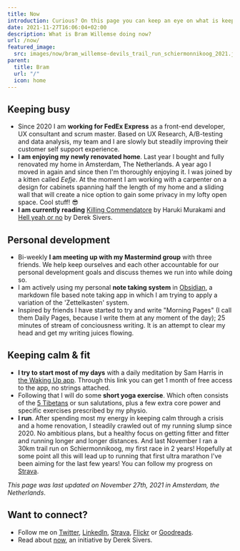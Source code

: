 ```yaml
---
title: Now
introduction: Curious? On this page you can keep an eye on what is keeping me busy right now.
date: 2021-11-27T16:06:04+02:00
description: What is Bram Willemse doing now?
url: /now/
featured_image:
  src: images/now/bram_willemse-devils_trail_run_schiermonnikoog_2021.jpeg
parent:
  title: Bram
  url: "/"
  icon: home
---
```

## Keeping busy

- Since 2020 I am **working for FedEx Express** as a front-end developer, UX consultant and scrum master. Based on UX Research, A/B-testing and data analysis, my team and I are slowly but steadily improving their customer self support experience.
- **I am enjoying my newly renovated home**. Last year I bought and fully renovated my home in Amsterdam, The Netherlands. A year ago I moved in again and since then I'm thoroughly enjoying it. I was joined by a kitten called _Eefje_. At the moment I am working with a carpenter on a design for cabinets spanning half the length of my home and a sliding wall that will create a nice option to gain some privacy in my lofty open space. Cool stuff! 😎
- **I am currently reading** [Killing Commendatore](https://www.goodreads.com/book/show/38820047-killing-commendatore "Read about Killing Commendatore by Haruki Murakami on GoodReads") by Haruki Murakami and [Hell yeah or no](https://www.goodreads.com "Read about Hell Yeah or No by Derek Sivers on GoodReads") by Derek Sivers.

## Personal development

- Bi-weekly **I am meeting up with my Mastermind group** with three friends. We help keep ourselves and each other accountable for our personal development goals and discuss themes we run into while doing so.
- I am actively using my personal **note taking system** in [Obsidian](https://obsidian.md), a markdown file based note taking app in which I am trying to apply a variation of the 'Zettelkasten' system.
- Inspired by friends I have started to try and write "Morning Pages" (I call them Daily Pages, because I write them at any moment of the day); 25 minutes of stream of conciousness writing. It is an attempt to clear my head and get my writing juices flowing.

## Keeping calm &amp; fit

- **I try to start most of my days** with a daily meditation by Sam Harris in [the Waking Up app](https://share.wakingup.com/2abce0e26219 "Check out the Waking Up app"). Through this link you can get 1 month of free access to the app, no strings attached.
- Following that I will do some **short yoga exercise**. Which often consists of the [5 Tibetans](https://en.wikipedia.org/wiki/Five_Tibetan_Rites "Read more about the Five Tibetan Rites on Wikipedia") or sun salutations, plus a few extra core power and specific exercises prescribed by my physio.
- **I run**. After spending most my energy in keeping calm through a crisis and a home renovation, I steadily crawled out of my running slump since 2020.  No ambitious plans, but a healthy focus on getting fitter and fitter and running longer and longer distances. And last November I ran a 30km trail run on Schiermonnikoog, my first race in 2 years! Hopefully at some point all this will lead up to running that first ultra marathon I've been aiming for the last few years! You can follow my progress on [Strava](https://strava.com/athletes/bramwillemse "Follow my training progress on Strava").

*This page was last updated on <time datetime="2021-11-27T16:06:04+02:00">November 27th, 2021</time> in Amsterdam, the Netherlands*.

## Want to connect?

- Follow me on [Twitter](https://twitter.com/bramwillemse "Follow or contact me on Twitter"), [LinkedIn](https://linkedin.com/in/bramwillemse "Check out my profile and CV on LinkedIn"), [Strava](https://strava.com/athletes/bramwillemse "Follow my training progress on Strava"), [Flickr](https://flickr.com/bramwillemse "Explore my photos on Flickr") or [Goodreads](https://www.goodreads.com/bramwillemse "See what I read on my GoodReads profile").
- Read about <a href="https://nownownow.com/about">now</a>, an initiative by Derek Sivers.

